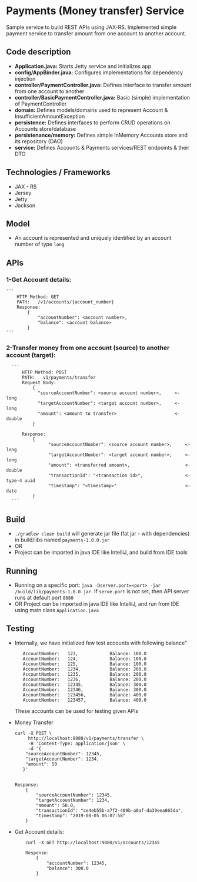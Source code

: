 # Payments (Money transfer) Service
Sample service to build REST APIs using JAX-RS. Implemented simple payment service to transfer amount from one account to another account.

## Code description
* **Application.java:** Starts Jetty service and initializes app
* **config/AppBinder.java:** Configures implementations for dependency injection
* **controller/PaymentController.java:** Defines interface to transfer amount from one account to another
* **controller/BasicPaymentController.java:** Basic (simple) implementation of PaymentController
* **domain:** Defines models/domains used to represent Account & InsufficientAmountException
* **persistence:** Defines interfaces to perform CRUD operations on Accounts store/database
* **persistenance/memory:** Defines simple InMemory Accounts store and its repository (DAO)
* **service:** Defines Accounts & Payments services/REST endpoints & their DTO


## Technologies / Frameworks
* JAX - RS
* Jersey
* Jetty
* Jackson

## Model
* An account is represented and uniquely identified by an account number of type `long`

## APIs
### 1-Get Account details:
    ```
        HTTP Method: GET
        PATH:   /v1/accounts/{account_number}
        Response:
            {
                "accountNumber": <account number>,
                "balance": <account balance>
            }
    ```
  
### 2-Transfer money from one account (source) to another account (target):
      ```
          HTTP Method: POST
          PATH:   v1/payments/transfer
          Request Body:
              {
              	"sourceAccountNumber": <source account number>,     <- long
              	"targetAccountNumber": <target account number>,     <- long
              	"amount": <amount to transfer>                      <- double
              }
              
          Response:
              {
                    "sourceAccountNumber": <source account number>,     <- long
                    "targetAccountNumber": <target account number>,     <- long
                    "amount": <transferred amount>,                     <- double
                    "transactionId": "<transaction id>",                <- type-4 uuid
                    "timestamp": "<timestamp>"                          <- date
              }
      ```

## Build
* `./gradlew clean build` will generate jar file (fat jar - with dependencies) in build/libs named `payments-1.0.0.jar`
* OR
* Project can be imported in java IDE like IntelliJ, and build from IDE tools

## Running
* Running on a specific port: `java -Dserver.port=<port> -jar /build/lib/payments-1.0.0.jar`. If `serve.port` is not set, then API server runs at default port `8080`
* OR Project can be imported in java IDE like IntelliJ, and run from IDE using main class `Application.java`

## Testing
* Internally, we have initialized few test accounts with following balance"
    ```
       AccountNumber:	123,			Balance: 100.0
       AccountNumber:	124,			Balance: 100.0
       AccountNumber:	125,			Balance: 100.0
       AccountNumber:	1234,			Balance: 200.0
       AccountNumber:	1235,			Balance: 200.0
       AccountNumber:	1236,			Balance: 200.0
       AccountNumber:	12345,			Balance: 300.0
       AccountNumber:	12346,			Balance: 300.0
       AccountNumber:	123456,			Balance: 400.0
       AccountNumber:	123457,			Balance: 400.0
  ```
  These accounts can be used for testing given APIs
  
* Money Transfer
    ```
    curl -X POST \
         http://localhost:8080/v1/payments/transfer \
         -H 'Content-Type: application/json' \
         -d '{
       	"sourceAccountNumber": 12345,
       	"targetAccountNumber": 1234,
       	"amount": 50
       }'
  
  
    Response:
        {
            "sourceAccountNumber": 12345,
            "targetAccountNumber": 1234,
            "amount": 50.0,
            "transactionId": "ce4eb55b-a7f2-409b-a0af-da39eea065da",
            "timestamp": "2019-08-05 06:07:58"
        }
  ```
  
* Get Account details:
    ```
        curl -X GET http://localhost:9080/v1/accounts/12345
  
        Response:
            {
                "accountNumber": 12345,
                "balance": 300.0
            }
   ```
  


